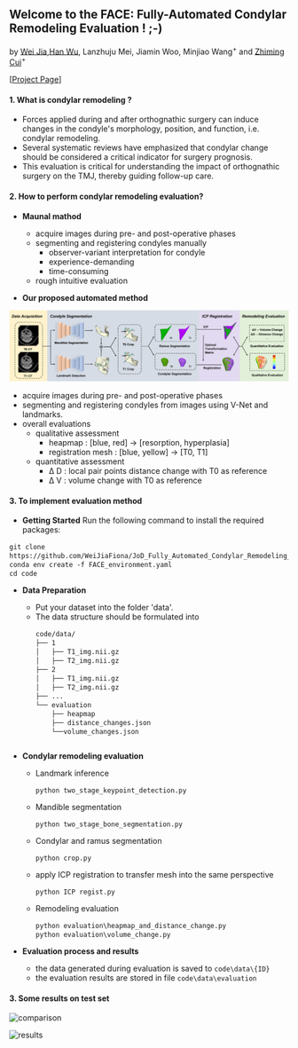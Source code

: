 ## Welcome to the **FACE**: **F**ully-**A**utomated **C**ondylar Remodeling **E**valuation ! ;-)

by [Wei Jia](https://github.com/WeiJiaFiona)\,[Han Wu](https://hanwu.website/)\,  Lanzhuju Mei, Jiamin Woo, Minjiao Wang<sup>+</sup> and [Zhiming Cui](https://shanghaitech-impact.github.io/)<sup>+</sup>

[[Project Page](https://github.com/WeiJiaFiona/JoD_Fully_Automated_Condylar_Remodeling_Evaluation.git)]



#### 1. What is condylar remodeling ?
* Forces applied during and after orthognathic surgery can induce changes in the condyle's morphology, position, and function, i.e. condylar remodeling.
* Several systematic reviews have emphasized that condylar change should be considered a critical indicator for surgery prognosis. 
* This evaluation is critical for understanding the impact of orthognathic surgery on the TMJ, thereby guiding follow-up care.

#### 2. How to perform condylar remodeling evaluation?
* **Maunal mathod**
  * acquire images during pre- and post-operative phases
  * segmenting and registering condyles manually
    * observer-variant interpretation for condyle
    * experience-demanding
    * time-consuming
  * rough intuitive evaluation   

* **Our proposed automated method**   

![Pipeline](figs/pipeline.png "Pipeline Diagram")


  * acquire images during pre- and post-operative phases
  * segmenting and registering condyles from images using V-Net and landmarks.
  * overall evaluations
    * qualitative assessment
      * heapmap : [blue, red] → [resorption, hyperplasia]
      * registration mesh : [blue, yellow] → [T0, T1]
    * quantitative assessment
      * Δ D : local pair points distance change with T0 as reference
      * Δ V : volume change with T0 as reference   




#### 3. To implement evaluation method 


* **Getting Started**
Run the following command to install the required packages:

```
git clone https://github.com/WeiJiaFiona/JoD_Fully_Automated_Condylar_Remodeling_Evaluation.git
conda env create -f FACE_environment.yaml
cd code
```

* **Data Preparation**
  * Put your dataset into the folder 'data'. 
  * The data structure should be formulated into
    ```
    code/data/
    ├── 1
    │   ├── T1_img.nii.gz
    │   ├── T2_img.nii.gz
    ├── 2
    │   ├── T1_img.nii.gz
    │   ├── T2_img.nii.gz
    ├── ...
    └── evaluation
        ├── heapmap
        ├── distance_changes.json
        └──volume_changes.json
   ```
* **Condylar remodeling evaluation**
  * Landmark inference

    ```
    python two_stage_keypoint_detection.py
    ```
  * Mandible segmentation 
    ```
    python two_stage_bone_segmentation.py
    ```
  * Condylar and ramus segmentation 
    ```
    python crop.py
    ```

  * apply ICP registration to transfer mesh into the same perspective
    ```
    python ICP regist.py
    ```
  * Remodeling evaluation
    ```
    python evaluation\heapmap_and_distance_change.py
    python evaluation\volume_change.py
    ```

* **Evaluation process and results**
  * the data generated during evaluation is saved to ```code\data\{ID}```
  * the evaluation results are stored in file ```code\data\evaluation```

#### 3. Some results on test set

![comparison](figs\comparison.png "comparison table")

![results](figs\results_1.png "results table")

